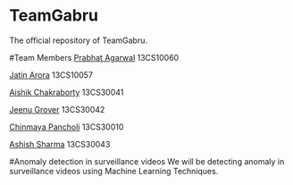 # TeamGabru
The official repository of TeamGabru.

#Team Members
[Prabhat Agarwal](https://github.com/prabhat1081) 13CS10060

[Jatin Arora](https://github.com/jatinarora2702) 13CS10057

[Aishik Chakraborty](https://github.com/aishikchakraborty) 13CS30041

[Jeenu Grover](https://github.com/groverjeenu) 13CS30042

[Chinmaya Pancholi](https://github.com/chinmayapancholi13) 13CS30010

[Ashish Sharma](https://github.com/ash-shar) 13CS30043

#Anomaly detection in surveillance videos
We will be detecting anomaly in surveillance videos using Machine Learning Techniques.
